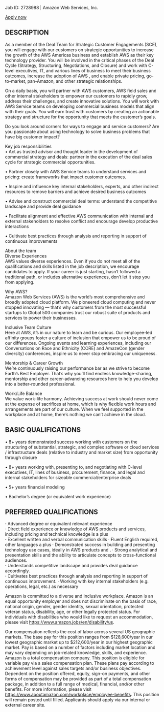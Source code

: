 Job ID: 2728988 | Amazon Web Services, Inc.

[Apply now](https://www.amazon.jobs/applicant/jobs/2728988/apply?cmpid=SPLICX0248M&ss=paid&utm_campaign=cxro&utm_content=job_posting&utm_medium=social_media&utm_source=linkedin.com)

## DESCRIPTION

As a member of the Deal Team for Strategic Customer Engagements (SCE), you will engage with our customers on strategic opportunities to increase the growth of the AWS Americas business and establish AWS as their key technology provider. You will be involved in the critical phases of the Deal Cycle (Strategy, Structuring, Negotiations, and Closure) and work with C-level executives, IT, and various lines of business to meet their business outcomes, increase the adoption of AWS , and enable private pricing, go-to-market, pan-Amazon, and other strategic relationships.  
  
On a daily basis, you will partner with AWS customers, AWS field sales and other internal stakeholders to empower our customers to rapidly grow, address their challenges, and create innovative solutions. You will work with AWS Service teams on developing commercial business models that align with their goals. You will earn trust with customers by creating an actionable strategy and structure for the opportunity that meets the customer’s goals.  
  
Do you look around corners for ways to engage and service customers? Are you passionate about using technology to solve business problems that have big customer impact?  
  
  
Key job responsibilities  
• Act as trusted advisor and thought leader in the development of commercial strategy and deals: partner in the execution of the deal sales cycle for strategic commercial opportunities.  
  
• Partner closely with AWS Service teams to understand services and pricing: create frameworks that impact customer outcomes.  
  
• Inspire and influence key internal stakeholders, experts, and other indirect resources to remove barriers and achieve desired business outcomes  
  
• Advise and construct commercial deal terms: understand the competitive landscape and provide deal guidance  
  
• Facilitate alignment and effective AWS communication with internal and external stakeholders to resolve conflict and encourage develop productive interactions  
  
• Cultivate best practices through analysis and reporting in support of continuous improvements  
  
About the team  
Diverse Experiences  
AWS values diverse experiences. Even if you do not meet all of the qualifications and skills listed in the job description, we encourage candidates to apply. If your career is just starting, hasn’t followed a traditional path, or includes alternative experiences, don’t let it stop you from applying.  
  
Why AWS?  
Amazon Web Services (AWS) is the world’s most comprehensive and broadly adopted cloud platform. We pioneered cloud computing and never stopped innovating — that’s why customers from the most successful startups to Global 500 companies trust our robust suite of products and services to power their businesses.  
  
Inclusive Team Culture  
Here at AWS, it’s in our nature to learn and be curious. Our employee-led affinity groups foster a culture of inclusion that empower us to be proud of our differences. Ongoing events and learning experiences, including our Conversations on Race and Ethnicity (CORE) and AmazeCon (gender diversity) conferences, inspire us to never stop embracing our uniqueness.  
  
Mentorship & Career Growth  
We’re continuously raising our performance bar as we strive to become Earth’s Best Employer. That’s why you’ll find endless knowledge-sharing, mentorship and other career-advancing resources here to help you develop into a better-rounded professional.  
  
Work/Life Balance  
We value work-life harmony. Achieving success at work should never come at the expense of sacrifices at home, which is why flexible work hours and arrangements are part of our culture. When we feel supported in the workplace and at home, there’s nothing we can’t achieve in the cloud.

## BASIC QUALIFICATIONS

• 8+ years demonstrated success working with customers on the structuring of substantial, strategic, and complex software or cloud services / infrastructure deals (relative to industry and market size) from opportunity through closure  
  
• 8+ years working with, presenting to, and negotiating with C-level executives, IT, lines of business, procurement, finance, and legal and internal stakeholders for sizeable commercial/enterprise deals  
  
• 5+ years financial modeling  
  
• Bachelor’s degree (or equivalent work experience)

## PREFERRED QUALIFICATIONS

· Advanced degree or equivalent relevant experience  
· Direct field experience or knowledge of AWS products and services, including pricing and technical knowledge is a plus  
· Excellent written and verbal communication skills · Fluent English required, other languages a plus · Demonstrated success in building and presenting technology use cases, ideally in AWS products and . · Strong analytical and presentation skills and the ability to articulate concepts to cross-functional audiences.  
· Understands competitive landscape and provides deal guidance accordingly.  
· Cultivates best practices through analysis and reporting in support of continuous improvement. · Working with key internal stakeholders (e.g. operations, legal, etc.) as necessary  
  
Amazon is committed to a diverse and inclusive workplace. Amazon is an equal opportunity employer and does not discriminate on the basis of race, national origin, gender, gender identity, sexual orientation, protected veteran status, disability, age, or other legally protected status. For individuals with disabilities who would like to request an accommodation, please visit https://www.amazon.jobs/en/disability/us.  
  
Our compensation reflects the cost of labor across several US geographic markets. The base pay for this position ranges from $128,600/year in our lowest geographic market up to $212,600/year in our highest geographic market. Pay is based on a number of factors including market location and may vary depending on job-related knowledge, skills, and experience. Amazon is a total compensation company. This position is eligible for variable pay via a sales compensation plan. These plans pay according to achievement level against sales targets and/or business objectives. Dependent on the position offered, equity, sign-on payments, and other forms of compensation may be provided as part of a total compensation package, in addition to a full range of medical, financial, and/or other benefits. For more information, please visit https://www.aboutamazon.com/workplace/employee-benefits. This position will remain posted until filled. Applicants should apply via our internal or external career site.